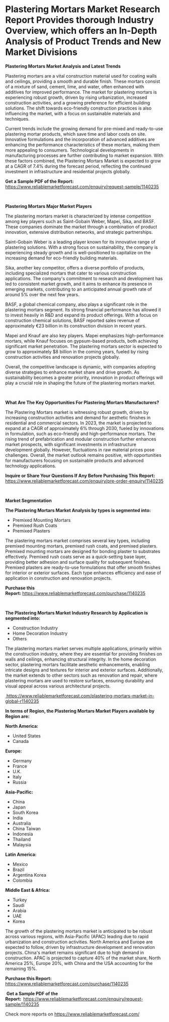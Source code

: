 <p><h1>Plastering Mortars Market Research Report Provides thorough Industry Overview, which offers an In-Depth Analysis of Product Trends and New Market Divisions</h1></p><p><strong>Plastering Mortars Market Analysis and Latest Trends</strong></p>
<p><p>Plastering mortars are a vital construction material used for coating walls and ceilings, providing a smooth and durable finish. These mortars consist of a mixture of sand, cement, lime, and water, often enhanced with additives for improved performance. The market for plastering mortars is experiencing robust growth, driven by rising urbanization, increased construction activities, and a growing preference for efficient building solutions. The shift towards eco-friendly construction practices is also influencing the market, with a focus on sustainable materials and techniques.</p><p>Current trends include the growing demand for pre-mixed and ready-to-use plastering mortar products, which save time and labor costs on site. Innovative formulations and the incorporation of advanced additives are enhancing the performance characteristics of these mortars, making them more appealing to consumers. Technological developments in manufacturing processes are further contributing to market expansion. With these factors combined, the Plastering Mortars Market is expected to grow at a CAGR of 7.4% during the forecast period, reflecting the continued investment in infrastructure and residential projects globally.</p></p>
<p><strong>Get a Sample PDF of the Report:&nbsp;</strong> <a href="https://www.reliablemarketforecast.com/enquiry/request-sample/1140235?utm_campaign=2011&utm_medium=2&utm_source=Github&utm_content=ia&utm_term=28122024&utm_id=plastering-mortars">https://www.reliablemarketforecast.com/enquiry/request-sample/1140235</a></p>
<p>&nbsp;</p>
<p><strong>Plastering Mortars Major Market Players</strong></p>
<p><p>The plastering mortars market is characterized by intense competition among key players such as Saint-Gobain Weber, Mapei, Sika, and BASF. These companies dominate the market through a combination of product innovation, extensive distribution networks, and strategic partnerships.</p><p>Saint-Gobain Weber is a leading player known for its innovative range of plastering solutions. With a strong focus on sustainability, the company is experiencing steady growth and is well-positioned to capitalize on the increasing demand for eco-friendly building materials. </p><p>Sika, another key competitor, offers a diverse portfolio of products, including specialized mortars that cater to various construction applications. The company's commitment to research and development has led to consistent market growth, and it aims to enhance its presence in emerging markets, contributing to an anticipated annual growth rate of around 5% over the next few years.</p><p>BASF, a global chemical company, also plays a significant role in the plastering mortars segment. Its strong financial performance has allowed it to invest heavily in R&D and expand its product offerings. With a focus on construction chemical solutions, BASF reported sales revenue of approximately €23 billion in its construction division in recent years.</p><p>Mapei and Knauf are also key players. Mapei emphasizes high-performance mortars, while Knauf focuses on gypsum-based products, both achieving significant market penetration. The plastering mortars sector is expected to grow to approximately $8 billion in the coming years, fueled by rising construction activities and renovation projects globally.</p><p>Overall, the competitive landscape is dynamic, with companies adopting diverse strategies to enhance market share and drive growth. As sustainability becomes a greater priority, innovation in product offerings will play a crucial role in shaping the future of the plastering mortars market.</p></p>
<p>&nbsp;</p>
<p><strong>What Are The Key Opportunities For Plastering Mortars Manufacturers?</strong></p>
<p><p>The Plastering Mortars market is witnessing robust growth, driven by increasing construction activities and demand for aesthetic finishes in residential and commercial sectors. In 2023, the market is projected to expand at a CAGR of approximately 6% through 2030, fueled by innovations in formulation, such as eco-friendly and high-performance mortars. The rising trend of prefabrication and modular construction further enhances market prospects, with significant investments in infrastructure development globally. However, fluctuations in raw material prices pose challenges. Overall, the market outlook remains positive, with opportunities for manufacturers focusing on sustainable products and advanced technology applications.</p></p>
<p><strong>Inquire or Share Your Questions If Any Before Purchasing This Report:</strong> <a href="https://www.reliablemarketforecast.com/enquiry/pre-order-enquiry/1140235?utm_campaign=2011&utm_medium=2&utm_source=Github&utm_content=ia&utm_term=28122024&utm_id=plastering-mortars">https://www.reliablemarketforecast.com/enquiry/pre-order-enquiry/1140235</a></p>
<p>&nbsp;</p>
<p><strong>Market Segmentation</strong></p>
<p><strong>The Plastering Mortars Market Analysis by types is segmented into:</strong></p>
<p><ul><li>Premixed Mounting Mortars</li><li>Premixed Rush Coats</li><li>Premixed Plasters</li></ul></p>
<p><p>The plastering mortars market comprises several key types, including premixed mounting mortars, premixed rush coats, and premixed plasters. Premixed mounting mortars are designed for bonding plaster to substrates effectively. Premixed rush coats serve as a quick-setting base layer, providing better adhesion and surface quality for subsequent finishes. Premixed plasters are ready-to-use formulations that offer smooth finishes for interior or exterior surfaces. Each type enhances efficiency and ease of application in construction and renovation projects.</p></p>
<p><strong>Purchase this Report:&nbsp;</strong><a href="https://www.reliablemarketforecast.com/purchase/1140235?utm_campaign=2011&utm_medium=2&utm_source=Github&utm_content=ia&utm_term=28122024&utm_id=plastering-mortars">https://www.reliablemarketforecast.com/purchase/1140235</a></p>
<p>&nbsp;</p>
<p><strong>The Plastering Mortars Market Industry Research by Application is segmented into:</strong></p>
<p><ul><li>Construction Industry</li><li>Home Decoration Industry</li><li>Others</li></ul></p>
<p><p>The plastering mortars market serves multiple applications, primarily within the construction industry, where they are essential for providing finishes on walls and ceilings, enhancing structural integrity. In the home decoration sector, plastering mortars facilitate aesthetic enhancements, enabling intricate designs and textures for interior and exterior surfaces. Additionally, the market extends to other sectors such as renovation and repair, where plastering mortars are used to restore surfaces, ensuring durability and visual appeal across various architectural projects.</p></p>
<p><a href="https://www.reliablemarketforecast.com/plastering-mortars-market-in-global-r1140235?utm_campaign=2011&utm_medium=2&utm_source=Github&utm_content=ia&utm_term=28122024&utm_id=plastering-mortars">&nbsp;https://www.reliablemarketforecast.com/plastering-mortars-market-in-global-r1140235</a></p>
<p><strong>In terms of Region, the Plastering Mortars Market Players available by Region are:</strong></p>
<p>
    <p> <strong> North America: </strong>
        <ul>
            <li>United States</li>
            <li>Canada</li>
        </ul>
        </p> 
    <p> <strong> Europe: </strong>
        <ul>
            <li>Germany</li>
            <li>France</li>
            <li>U.K.</li>
            <li>Italy</li>
            <li>Russia</li>
        </ul>
        </p> 
    <p> <strong> Asia-Pacific: </strong>
        <ul>
            <li>China</li>
            <li>Japan</li>
            <li>South Korea</li>
            <li>India</li>
            <li>Australia</li>
            <li>China Taiwan</li>
            <li>Indonesia</li>
            <li>Thailand</li>
            <li>Malaysia</li>
        </ul>
        </p> 
    <p> <strong> Latin America: </strong>
        <ul>
            <li>Mexico</li>
            <li>Brazil</li>
            <li>Argentina Korea</li>
            <li>Colombia</li>
        </ul>
        </p> 
    <p> <strong> Middle East & Africa: </strong>
        <ul>
            <li>Turkey</li>
            <li>Saudi</li>
            <li>Arabia</li>
            <li>UAE</li>
            <li>Korea</li>
        </ul>
    </p>
    </p>
<p><p>The growth of the plastering mortars market is anticipated to be robust across various regions, with Asia-Pacific (APAC) leading due to rapid urbanization and construction activities. North America and Europe are expected to follow, driven by infrastructure development and renovation projects. China's market remains significant due to high demand in construction. APAC is projected to capture 40% of the market share, North America 25%, Europe 20%, with China and the USA accounting for the remaining 15%.</p></p>
<p><strong>Purchase this Report: </strong><a href="https://www.reliablemarketforecast.com/purchase/1140235?utm_campaign=2011&utm_medium=2&utm_source=Github&utm_content=ia&utm_term=28122024&utm_id=plastering-mortars">https://www.reliablemarketforecast.com/purchase/1140235</a></p>
<p>&nbsp;<strong>Get a Sample PDF of the Report:&nbsp;&nbsp;</strong><a href="https://www.reliablemarketforecast.com/enquiry/request-sample/1140235?utm_campaign=2011&utm_medium=2&utm_source=Github&utm_content=ia&utm_term=28122024&utm_id=plastering-mortars">https://www.reliablemarketforecast.com/enquiry/request-sample/1140235</a></p>
<p><strong></strong></p>
<p>Check more reports on <a href="https://www.reliablemarketforecast.com/?utm_campaign=2011&utm_medium=2&utm_source=Github&utm_content=ia&utm_term=28122024&utm_id=plastering-mortars">https://www.reliablemarketforecast.com/</a></p>